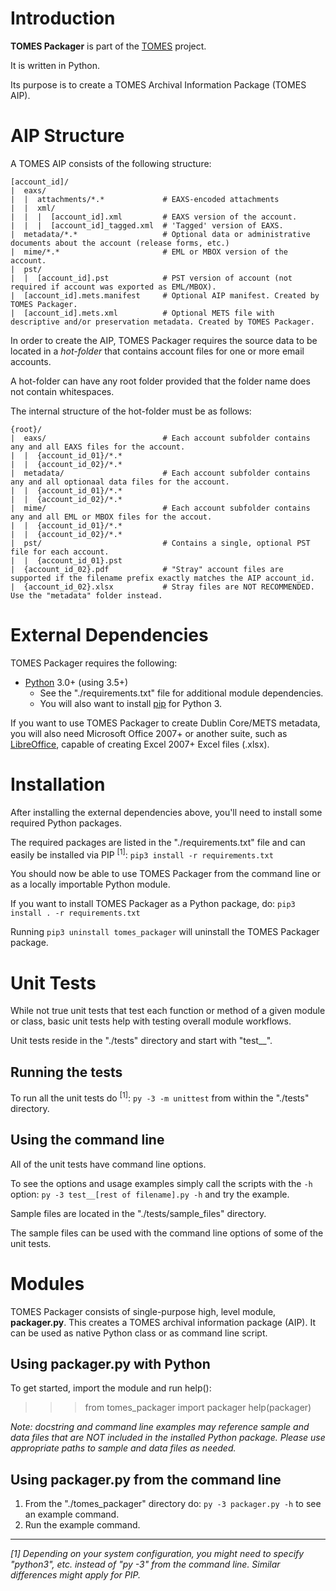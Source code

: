 # Introduction
**TOMES Packager** is part of the [TOMES](https://www.ncdcr.gov/resources/records-management/tomes) project.

It is written in Python.

Its purpose is to create a TOMES Archival Information Package (TOMES AIP).

# AIP Structure
A TOMES AIP consists of the following structure:

    [account_id]/                        
    |  eaxs/                             
    |  |  attachments/*.*             # EAXS-encoded attachments
    |  |  xml/                 
    |  |  |  [account_id].xml         # EAXS version of the account.
    |  |  |  [account_id]_tagged.xml  # 'Tagged' version of EAXS.
    |  metadata/*.*                   # Optional data or administrative documents about the account (release forms, etc.)
    |  mime/*.*                       # EML or MBOX version of the account.
    |  pst/                
    |  |  [account_id].pst            # PST version of account (not required if account was exported as EML/MBOX).
    |  [account_id].mets.manifest     # Optional AIP manifest. Created by TOMES Packager. 
    |  [account_id].mets.xml          # Optional METS file with descriptive and/or preservation metadata. Created by TOMES Packager. 

In order to create the AIP, TOMES Packager requires the source data to be located in a *hot-folder*  that contains account files for one or more email accounts.

A hot-folder can have any root folder provided that the folder name does not contain whitespaces.

The internal structure of the hot-folder must be as follows:

    {root}/
    |  eaxs/                          # Each account subfolder contains any and all EAXS files for the account.
    |  |  {account_id_01}/*.*
    |  |  {account_id_02}/*.*
    |  metadata/                      # Each account subfolder contains any and all optionaal data files for the account.
    |  |  {account_id_01}/*.*
    |  |  {account_id_02}/*.*
    |  mime/                          # Each account subfolder contains any and all EML or MBOX files for the accout.
    |  |  {account_id_01}/*.*
    |  |  {account_id_02}/*.*
    |  pst/                           # Contains a single, optional PST file for each account.
    |  |  {account_id_01}.pst
    |  {account_id_02}.pdf            # "Stray" account files are supported if the filename prefix exactly matches the AIP account_id.
    |  {account_id_02}.xlsx           # Stray files are NOT RECOMMENDED. Use the "metadata" folder instead.

# External Dependencies
TOMES Packager requires the following:

- [Python](https://www.python.org) 3.0+ (using 3.5+)
  - See the "./requirements.txt" file for additional module dependencies.
  - You will also want to install [pip](https://pypi.python.org/pypi/pip) for Python 3.

If you want to use TOMES Packager to create Dublin Core/METS metadata, you will also need Microsoft Office 2007+ or another suite, such as [LibreOffice](https://www.libreoffice.org), capable of creating Excel 2007+ Excel files (.xlsx).

# Installation
After installing the external dependencies above, you'll need to install some required Python packages.

The required packages are listed in the "./requirements.txt" file and can easily be installed via PIP <sup>[1]</sup>: `pip3 install -r requirements.txt`

You should now be able to use TOMES Packager from the command line or as a locally importable Python module.

If you want to install TOMES Packager as a Python package, do: `pip3 install . -r requirements.txt`

Running `pip3 uninstall tomes_packager` will uninstall the TOMES Packager package.

# Unit Tests
While not true unit tests that test each function or method of a given module or class, basic unit tests help with testing overall module workflows.

Unit tests reside in the "./tests" directory and start with "test__".

## Running the tests
To run all the unit tests do <sup>[1]</sup>: `py -3 -m unittest` from within the "./tests" directory. 

## Using the command line
All of the unit tests have command line options.

To see the options and usage examples simply call the scripts with the `-h` option: `py -3 test__[rest of filename].py -h` and try the example.

Sample files are located in the "./tests/sample_files" directory.

The sample files can be used with the command line options of some of the unit tests.

# Modules
TOMES Packager consists of single-purpose high, level module, **packager.py**. This creates a TOMES archival information package (AIP). It can be used as native Python class or as command line script.

## Using packager.py with Python
To get started, import the module and run help():

  >>> from tomes_packager import packager
  >>> help(packager)

*Note: docstring and command line examples may reference sample and data files that are NOT included in the installed Python package. Please use appropriate paths to sample and data files as needed.*

## Using packager.py from the command line
1. From the "./tomes\_packager" directory do: `py -3 packager.py -h` to see an example command.
2. Run the example command.

-----
*[1] Depending on your system configuration, you might need to specify "python3", etc. instead of "py -3" from the command line. Similar differences might apply for PIP.*

